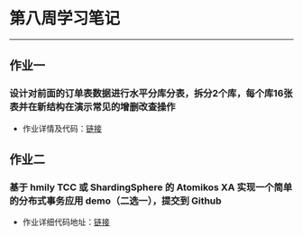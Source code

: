 # 第八周学习笔记
***
## 作业一
### 设计对前面的订单表数据进行水平分库分表，拆分2个库，每个库16张表并在新结构在演示常见的增删改查操作

- 作业详情及代码：[链接](http://github.com/Caroline5432/JavaCourseCodes/tree/master/homework08)

## 作业二
### 基于 hmily TCC 或 ShardingSphere 的 Atomikos XA 实现一个简单的分布式事务应用 demo（二选一），提交到 Github

- 作业详细代码地址：[链接](http://github.com/Caroline5432/JavaCourseCodes/tree/master/homework08)